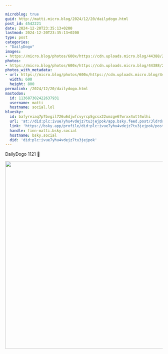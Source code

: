 ```yaml
---

microblog: true
guid: http://matti.micro.blog/2024/12/20/dailydogo.html
post_id: 4542221
date: 2024-12-20T23:35:13+0200
lastmod: 2024-12-20T23:35:13+0200
type: post
categories:
- "DailyDogo"
images:
- https://micro.blog/photos/600x/https://cdn.uploads.micro.blog/44388/2024/59b810eb91ce40a1ba00b6d0254584cb.jpg
photos:
- https://micro.blog/photos/600x/https://cdn.uploads.micro.blog/44388/2024/59b810eb91ce40a1ba00b6d0254584cb.jpg
photos_with_metadata:
- url: https://micro.blog/photos/600x/https://cdn.uploads.micro.blog/44388/2024/59b810eb91ce40a1ba00b6d0254584cb.jpg
  width: 600
  height: 800
permalink: /2024/12/20/dailydogo.html
mastodon:
  id: 113687302422637931
  username: matti
  hostname: social.lol
bluesky:
  id: bafyreiaq7p7bvgil726u6djwfcvyrcp5gcsx22umzge67wrxx4utt4wlhi
  url: 'at://did:plc:ivue7yhu4vdejz7tu3jejpok/app.bsky.feed.post/3ldrdrp6yms2e'
  link: 'https://bsky.app/profile/did:plc:ivue7yhu4vdejz7tu3jejpok/post/3ldrdrp6yms2e'
  handle: finn-matti.bsky.social
  hostname: bsky.social
  did: 'did:plc:ivue7yhu4vdejz7tu3jejpok'
---
```

DailyDogo 1121 🐶

<img src="/media/uploads/2024/59b810eb91ce40a1ba00b6d0254584cb.jpg" width="600" alt="" />
